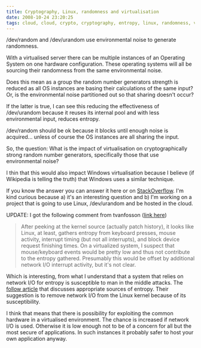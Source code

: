 ```yaml
---
title: Cryptography, Linux, randomness and virtualisation
date: 2008-10-24 23:20:25
tags: cloud, cloud, crypto, cryptography, entropy, linux, randomness, virtualisation, windows, 
---
```

<div class="post-text">

/dev/random and /dev/urandom use environmental noise to generate randomness.

With a virtualised server there can be multiple instances of an Operating System on one hardware configuration. These operating systems will all be sourcing their randomness from the same environmental noise.

Does this mean as a group the random number generators strength is reduced as all OS instances are basing their calculations of the same input? Or, is the environmental noise partitioned out so that sharing doesn't occur?

If the latter is true, I can see this reducing the effectiveness of /dev/urandom because it reuses its internal pool and with less environmental input, reduces entropy.

/dev/random should be ok because it blocks until enough noise is acquired... unless of course the OS instances are all sharing the input.

So, the question: What is the impact of virtualisation on cryptographically strong random number generators, specifically those that use environmental noise?

I thin that this would also impact Windows virtualisation because I believe (if Wikipedia is telling the truth) that Windows uses a similar technique.

If you know the answer you can answer it here or on <a href="http://stackoverflow.com/questions/233240/what-is-the-impact-of-virtualisation-on-cryptographically-strong-random-number">StackOverflow</a>. I'm kind curious because a) it's an interesting question and b) I'm working on a project that is going to use Linux, /dev/urandom and be hosted in the cloud.

UPDATE: I got the following comment from tvanfosson (<a href="http://stackoverflow.com/questions/233240/what-is-the-impact-of-virtualisation-on-cryptographically-strong-random-number#233618">link here</a>)
<blockquote>After peeking at the kernel source (actually patch history), it looks like Linux, at least, gathers entropy from keyboard presses, mouse activity, interrupt timing (but not all interrupts), and block device request finishing times. On a virtualized system, I suspect that mouse/keyboard events would be pretty low and thus not contribute to the entropy gathered. Presumably this would be offset by additional network I/O interrupt activity, but it's not clear.</blockquote>
Which is interesting, from what I understand that a system that relies on network I/O for entropy is susceptible to man in the middle attacks. The <a rel="nofollow" href="http://lwn.net/Articles/283103/">follow article</a> that discusses appropriate sources of entropy. Their suggestion is to remove network I/O from the Linux kernel because of its susceptibility.

I think that means that there is possibility for exploiting the common hardware in a virtualised environment. The chance is increased if network I/O is used. Otherwise it is low enough not to be of a concern for all but the most secure of applications. In such instances it probably safer to host your own application anyway.

</div>